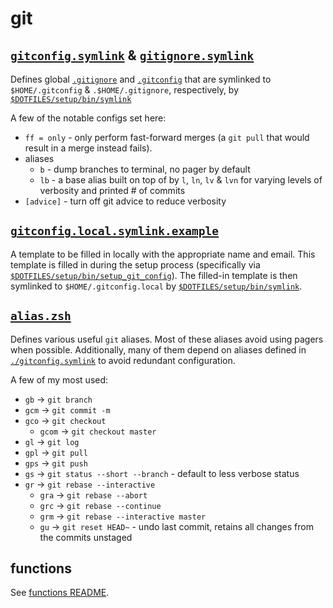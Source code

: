 # git

## [`gitconfig.symlink`](./gitconfig.symlink) & [`gitignore.symlink`](./gitignore.symlink)

Defines global [`.gitignore`](https://git-scm.com/docs/gitignore) and [`.gitconfig`](https://git-scm.com/docs/git-config) that are symlinked to `$HOME/.gitconfig` & `.$HOME/.gitignore`, respectively, by [`$DOTFILES/setup/bin/symlink`](../setup/bin/symlink)

A few of the notable configs set here:

- `ff = only` - only perform fast-forward merges (a `git pull` that would result in a merge instead fails).
- aliases
  - `b` - dump branches to terminal, no pager by default
  - `lb` - a base alias built on top of by `l`, `ln`, `lv` & `lvn` for varying levels of verbosity and printed # of commits
- `[advice]` - turn off git advice to reduce verbosity

## [`gitconfig.local.symlink.example`](./gitconfig.local.symlink.example)

A template to be filled in locally with the appropriate name and email. This template is filled in during the setup process (specifically via [`$DOTFILES/setup/bin/setup_git_config`](../setup/bin/setup_git_config)). The filled-in template is then symlinked to `$HOME/.gitconfig.local` by [`$DOTFILES/setup/bin/symlink`](../setup/bin/symlink).

## [`alias.zsh`](./alias.zsh)

Defines various useful `git` aliases. Most of these aliases avoid using pagers when possible. Additionally, many of them depend on aliases defined in [`./gitconfig.symlink`](./gitconfig.symlink) to avoid redundant configuration.

A few of my most used:

- `gb` -> `git branch`
- `gcm` -> `git commit -m`
- `gco` -> `git checkout`
  - `gcom` -> `git checkout master`
- `gl` -> `git log`
- `gpl` -> `git pull`
- `gps` -> `git push`
- `gs` -> `git status --short --branch` - default to less verbose status
- `gr` -> `git rebase --interactive`
  - `gra` -> `git rebase --abort`
  - `grc` -> `git rebase --continue`
  - `grm` -> `git rebase --interactive master`
  - `gu` -> `git reset HEAD~` - undo last commit, retains all changes from the commits unstaged

## functions

See [functions README](./functions/README.md).
